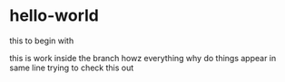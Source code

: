# hello-world
this to begin with

this is work inside the branch 
howz everything
why do things appear in same line
trying to check this out
